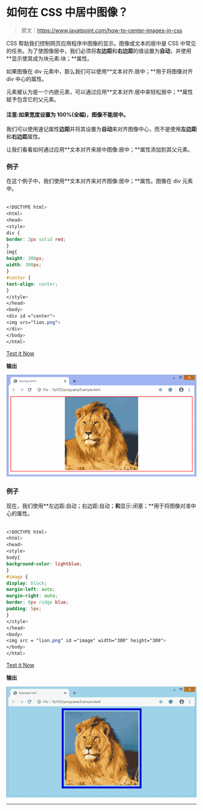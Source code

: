 # 如何在 CSS 中居中图像？

> 原文：<https://www.javatpoint.com/how-to-center-images-in-css>

CSS 帮助我们控制网页应用程序中图像的显示。图像或文本的居中是 CSS 中常见的任务。为了使图像居中，我们必须将**左边距**和**右边距**的值设置为**自动**，并使用**显示使其成为块元素:块；**属性。

如果图像在 div 元素中，那么我们可以使用**文本对齐:居中；**用于将图像对齐 div 中心的属性。

元素被认为是一个内嵌元素，可以通过应用**文本对齐:居中来轻松居中；**属性赋予包含它的父元素。

#### 注意:如果宽度设置为 100%(全幅)，图像不能居中。

我们可以使用速记属性**边距**并将其设置为**自动**来对齐图像中心，而不是使用**左边距**和**右边距**属性。

让我们看看如何通过应用**文本对齐来居中图像:居中；**属性添加到其父元素。

### 例子

在这个例子中，我们使用**文本对齐来对齐图像:居中；**属性。图像在 div 元素中。

```css

<!DOCTYPE html>
<html>
<head>
<style>
div {
border: 2px solid red;
}
img{
height: 300px;
width: 300px;
}
#center {
text-align: center;
}
</style>
</head>
<body>
<div id ="center">
<img src="lion.png">
</div>
</body>
</html>

```

[Test it Now](https://www.javatpoint.com/oprweb/test.jsp?filename=how-to-center-images-in-css1)

**输出**

![How to center images in CSS](img/29008221a6e5e4e3f6167ea06d897c94.png)

### 例子

现在，我们使用**左边距:自动；右边距:自动；**和**显示:闭塞；**用于将图像对准中心的属性。

```css

<!DOCTYPE html>
<html>
<head>
<style>
body{
background-color: lightblue;
}
#image {
display: block;
margin-left: auto;
margin-right: auto;
border: 8px ridge blue;
padding: 5px;
}
</style>
</head>
<body>
<img src = "lion.png" id ="image" width="300" height="300">
</body>
</html>

```

[Test it Now](https://www.javatpoint.com/oprweb/test.jsp?filename=how-to-center-images-in-css2)

**输出**

![How to center images in CSS](img/26efb1fdf350f192cd5a35cccf394472.png)

* * *